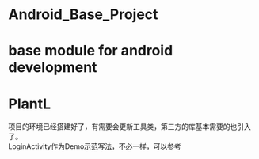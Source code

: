 # Android_Base_Project
base module for android development  
=======
# PlantL

项目的环境已经搭建好了，有需要会更新工具类，第三方的库基本需要的也引入了。  
LoginActivity作为Demo示范写法，不必一样，可以参考  

